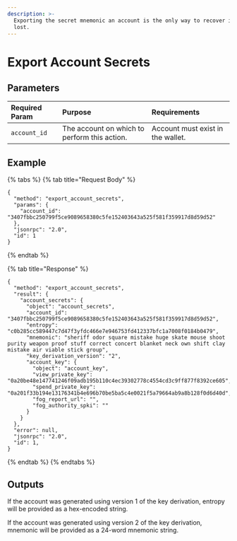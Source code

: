 ```yaml
---
description: >-
  Exporting the secret mnemonic an account is the only way to recover it when
  lost.
---
```


# Export Account Secrets

## Parameters

| Required Param | Purpose | Requirements |
| :--- | :--- | :--- |
| `account_id` | The account on which to perform this action. | Account must exist in the wallet. |

## Example

{% tabs %}
{% tab title="Request Body" %}
```text
{
  "method": "export_account_secrets",
  "params": {
    "account_id": "3407fbbc250799f5ce9089658380c5fe152403643a525f581f359917d8d59d52"
  },
  "jsonrpc": "2.0",
  "id": 1
}
```
{% endtab %}

{% tab title="Response" %}
```text
{
  "method": "export_account_secrets",
  "result": {
    "account_secrets": {
      "object": "account_secrets",
      "account_id": "3407fbbc250799f5ce9089658380c5fe152403643a525f581f359917d8d59d52",
      "entropy": "c0b285cc589447c7d47f3yfdc466e7e946753fd412337bfc1a7008f0184b0479",
      "mnemonic": "sheriff odor square mistake huge skate mouse shoot purity weapon proof stuff correct concert blanket neck own shift clay mistake air viable stick group",
      "key_derivation_version": "2",
      "account_key": {
        "object": "account_key",
        "view_private_key": "0a20be48e147741246f09adb195b110c4ec39302778c4554cd3c9ff877f8392ce605",
        "spend_private_key": "0a201f33b194e13176341b4e696b70be5ba5c4e0021f5a79664ab9a8b128f0d6d40d",
        "fog_report_url": "",
        "fog_authority_spki": ""
      }
    }
  },
  "error": null,
  "jsonrpc": "2.0",
  "id": 1,
}
```
{% endtab %}
{% endtabs %}

## Outputs

If the account was generated using version 1 of the key derivation, entropy will be provided as a hex-encoded string.

If the account was generated using version 2 of the key derivation, mnemonic will be provided as a 24-word mnemonic string.

